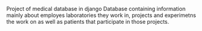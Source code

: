 Project of medical database in django
Database containing information mainly about employes laboratories they work in, projects and experimetns the work on as well as patients that participate in those projects.
